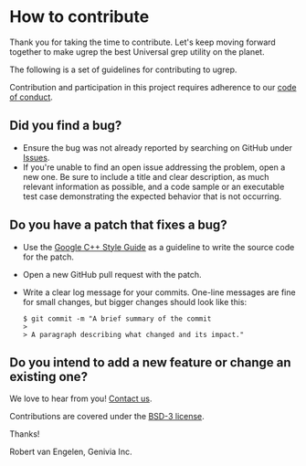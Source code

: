 How to contribute
=================

Thank you for taking the time to contribute.  Let's keep moving forward
together to make ugrep the best Universal grep utility on the planet.

The following is a set of guidelines for contributing to ugrep.

Contribution and participation in this project requires adherence to our
[code of conduct](CODE_OF_CONDUCT.md).

Did you find a bug?
-------------------

- Ensure the bug was not already reported by searching on GitHub under
  [Issues](https://github.com/Genivia/ugrep/issues).
- If you're unable to find an open issue addressing the problem, open a new one.
  Be sure to include a title and clear description, as much relevant
  information as possible, and a code sample or an executable test case
  demonstrating the expected behavior that is not occurring.

Do you have a patch that fixes a bug?
-------------------------------------

- Use the [Google C++ Style Guide](https://google.github.io/styleguide/cppguide.html)
  as a guideline to write the source code for the patch.
- Open a new GitHub pull request with the patch.
- Write a clear log message for your commits.  One-line messages are fine for
  small changes, but bigger changes should look like this:

      $ git commit -m "A brief summary of the commit
      > 
      > A paragraph describing what changed and its impact."

Do you intend to add a new feature or change an existing one?
-------------------------------------------------------------

We love to hear from you!  [Contact us](https://www.genivia.com/contact.html).

Contributions are covered under the [BSD-3 license](LICENSE.txt).

Thanks!

Robert van Engelen, Genivia Inc.
